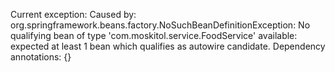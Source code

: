 Current exception: Caused by: org.springframework.beans.factory.NoSuchBeanDefinitionException: No qualifying bean of type 'com.moskitol.service.FoodService' available: expected at least 1 bean which qualifies as autowire candidate. Dependency annotations: {}
